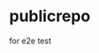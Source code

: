 # publicrepo
for e2e test















































































































































































































































































































































































































































































































































































































































































































































































































































































































































































































































































































































































































































































































































































































































































































































































































































































































































































































































































